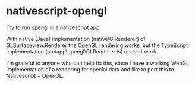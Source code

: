 # nativescript-opengl
Try to run opengl in a nativescript app

With native (Java) implementation (native\GlRenderer) of GLSurfaceview.Renderer the OpenGL rendering works, but the TypeScript implementation (src\app\opengl\GLRenderer.ts) doesn't work.

I'm grateful to anyone who can help fix this, since I have a working WebGL implementation of a rendering for special data and like to port this to Nativescript + OpenGL.
